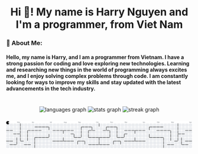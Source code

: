 <h1 align="center">Hi 👋! My name is Harry Nguyen and I'm a programmer, from Viet Nam</h1>

### 💫 About Me:

<h4 align="left">Hello, my name is Harry, and I am a programmer from Vietnam. I have a strong passion for coding and love exploring new technologies. Learning and researching new things in the world of programming always excites me, and I enjoy solving complex problems through code. I am constantly looking for ways to improve my skills and stay updated with the latest advancements in the tech industry.</h4>

###

<br clear="both">

<div align="center">
  <img src="https://github-readme-stats.vercel.app/api/top-langs?username=HarryNguyen6678&locale=en&hide_title=false&layout=compact&card_width=320&langs_count=5&theme=dracula&hide_border=true&custom_title=JavaScript%20Enjoyer%20" height="130" alt="languages graph"  />
  <img src="https://github-readme-stats.vercel.app/api?username=HarryNguyen6678&hide_title=false&hide_rank=true&show_icons=true&include_all_commits=true&count_private=true&disable_animations=false&theme=dracula&locale=en&hide_border=true&custom_title=Cringe%20Stats" height="130" alt="stats graph"  />
  <img src="https://streak-stats.demolab.com?user=HarryNguyen6678&locale=en&mode=daily&theme=blueberry&hide_border=true&border_radius=5" height="130" alt="streak graph"  />
</div>

###

<picture>
  <source media="(prefers-color-scheme: dark)" srcset="https://raw.githubusercontent.com/HarryNguyen6678/HarryNguyen6678/output/pacman-contribution-graph-dark.svg">
  <source media="(prefers-color-scheme: light)" srcset="https://raw.githubusercontent.com/HarryNguyen6678/HarryNguyen6678/output/pacman-contribution-graph.svg">
  <img alt="pacman contribution graph" src="https://raw.githubusercontent.com/HarryNguyen6678/HarryNguyen6678/output/pacman-contribution-graph.svg">
</picture>

###
